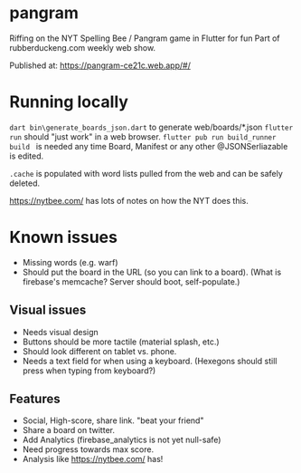 # pangram
Riffing on the NYT Spelling Bee / Pangram game in Flutter for fun
Part of rubberduckeng.com weekly web show.

Published at: https://pangram-ce21c.web.app/#/

# Running locally
`dart bin\generate_boards_json.dart` to generate web/boards/*.json
`flutter run` should "just work" in a web browser.
`flutter pub run build_runner build ` is needed any time Board, Manifest or any other @JSONSerliazable is edited.

`.cache` is populated with word lists pulled from the web and can be safely deleted.

https://nytbee.com/ has lots of notes on how the NYT does this.

# Known issues
* Missing words (e.g. warf)
* Should put the board in the URL (so you can link to a board). (What is firebase's memcache?  Server should boot, self-populate.)

## Visual issues
* Needs visual design
* Buttons should be more tactile (material splash, etc.)
* Should look different on tablet vs. phone.
* Needs a text field for when using a keyboard. (Hexegons should still press when typing from keyboard?)

## Features
* Social, High-score, share link.  "beat your friend"
* Share a board on twitter.
* Add Analytics (firebase_analytics is not yet null-safe)
* Need progress towards max score.
* Analysis like https://nytbee.com/ has!
